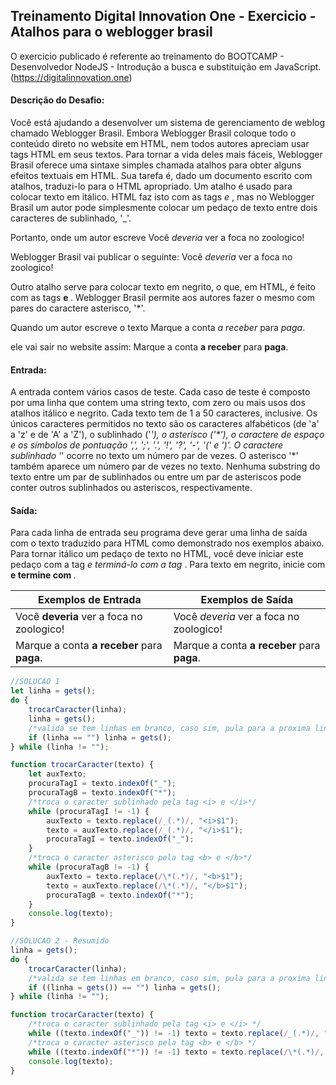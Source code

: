 ## Treinamento Digital Innovation One - Exercicio - Atalhos para o weblogger brasil

O exercicio publicado é referente ao treinamento do BOOTCAMP - Desenvolvedor NodeJS -  Introdução a busca e substituição em JavaScript.
(https://digitalinnovation.one)

#### Descrição do Desafio:

Você está ajudando a desenvolver um sistema de gerenciamento de weblog chamado Weblogger Brasil. Embora Weblogger Brasil coloque todo o conteúdo direto no website em HTML, nem todos autores apreciam usar tags HTML em seus textos. Para tornar a vida deles mais fáceis, Weblogger Brasil oferece uma sintaxe simples chamada atalhos para obter alguns efeitos textuais em HTML. Sua tarefa é, dado um documento escrito com atalhos, traduzi-lo para o HTML apropriado.
Um atalho é usado para colocar texto em itálico. HTML faz isto com as tags <i> e </i>, mas no Weblogger Brasil um autor pode simplesmente colocar um pedaço de texto entre dois caracteres de sublinhado, '_'. 

Portanto, onde um autor escreve
  Você _deveria_ ver a foca no zoologico!
                
Weblogger Brasil vai publicar o seguinte:
  Você <i>deveria</i> ver a foca no zoologico!
                
Outro atalho serve para colocar texto em negrito, o que, em HTML, é feito com as tags <b> e </b>. Weblogger Brasil permite aos autores fazer o mesmo com pares do caractere asterisco, '*'. 

Quando um autor escreve o texto
  Marque a conta *a receber* para *paga*.
                
ele vai sair no website assim:
  Marque a conta <b>a receber</b> para <b>paga</b>.


#### Entrada:

A entrada contem vários casos de teste. Cada caso de teste é composto por uma linha que contem uma string texto, com zero ou mais usos dos atalhos itálico e negrito. Cada texto tem de 1 a 50 caracteres, inclusive. Os únicos caracteres permitidos no texto são os caracteres alfabéticos (de 'a' a 'z' e de 'A' a 'Z'), o sublinhado ('_'), o asterisco ('*'), o caractere de espaço e os símbolos de pontuação ',', ';', '.', '!', '?', '-', '(' e ')'. O caractere sublinhado '_' ocorre no texto um número par de vezes. O asterisco '*' também aparece um número par de vezes no texto. Nenhuma substring do texto entre um par de sublinhados ou entre um par de asteriscos pode conter outros sublinhados ou asteriscos, respectivamente.

#### Saída:

Para cada linha de entrada seu programa deve gerar uma linha de saída com o texto traduzido para HTML como demonstrado nos exemplos abaixo. Para tornar itálico um pedaço de texto no HTML, você deve iniciar este pedaço com a tag <i> e terminá-lo com a tag </i>. Para texto em negrito, inicie com <b> e termine com </b>.

Exemplos de Entrada  | Exemplos de Saída
------------- | -------------
Você __deveria__ ver a foca no zoologico! | Você <i><i>deveria</i></i> ver a foca no zoologico!
Marque a conta **a receber** para **paga**. | Marque a conta <b><b>a receber</b></b> para <b><b>paga</b></b>.


```javascript
//SOLUCAO 1
let linha = gets();
do {
    trocarCaracter(linha);
    linha = gets();
    /*valida se tem linhas em branco, caso sim, pula para a proxima linha*/
    if (linha == "") linha = gets();
} while (linha != "");

function trocarCaracter(texto) {
    let auxTexto;
    procuraTagI = texto.indexOf("_");
    procuraTagB = texto.indexOf("*");
    /*troca o caracter sublinhado pela tag <i> e </i>*/
    while (procuraTagI != -1) {
        auxTexto = texto.replace(/_(.*)/, "<i>$1");
        texto = auxTexto.replace(/_(.*)/, "</i>$1");
        procuraTagI = texto.indexOf("_");
    }
    /*troca o caracter asterisco pela tag <b> e </b>*/
    while (procuraTagB != -1) {
        auxTexto = texto.replace(/\*(.*)/, "<b>$1");
        texto = auxTexto.replace(/\*(.*)/, "</b>$1");
        procuraTagB = texto.indexOf("*");
    }
    console.log(texto);
}

//SOLUCAO 2 - Resumido
linha = gets();
do {
    trocarCaracter(linha);
    /*valida se tem linhas em branco, caso sim, pula para a proxima linha*/
    if ((linha = gets()) == "") linha = gets();
} while (linha != "");

function trocarCaracter(texto) {
    /*troca o caracter sublinhado pela tag <i> e </i> */
    while ((texto.indexOf("_")) != -1) texto = texto.replace(/_(.*)/, "<i>$1").replace(/_(.*)/, "</i>$1");
    /*troca o caracter asterisco pela tag <b> e </b> */
    while ((texto.indexOf("*")) != -1) texto = texto.replace(/\*(.*)/, "<b>$1").replace(/\*(.*)/, "</b>$1");
    console.log(texto);
}
```
